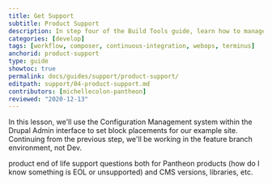 ```yaml
---
title: Get Support
subtitle: Product Support
description: In step four of the Build Tools guide, learn how to manage your site configuration.
categories: [develop]
tags: [workflow, composer, continuous-integration, webops, terminus]
anchorid: product-support
type: guide
showtoc: true
permalink: docs/guides/support/product-support/
editpath: support/04-product-support.md
contributors: [michellecolon-pantheon]
reviewed: "2020-12-13"
---
```


In this lesson, we'll use the Configuration Management system within the Drupal Admin interface to set block placements for our example site. Continuing from the previous step, we'll be working in the feature branch environment, not Dev.

product end of life support questions both for Pantheon products (how do I know something is EOL or unsupported) and CMS versions, libraries, etc.